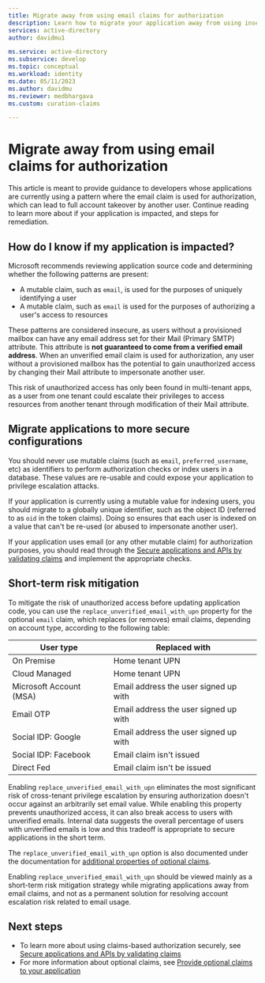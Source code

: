 ```yaml
---
title: Migrate away from using email claims for authorization
description: Learn how to migrate your application away from using insecure claims, such as email, for authorization purposes. 
services: active-directory
author: davidmu1

ms.service: active-directory
ms.subservice: develop
ms.topic: conceptual
ms.workload: identity
ms.date: 05/11/2023
ms.author: davidmu
ms.reviewer: medbhargava
ms.custom: curation-claims

---
```


# Migrate away from using email claims for authorization

This article is meant to provide guidance to developers whose applications are currently using a pattern where the email claim is used for authorization, which can lead to full account takeover by another user. Continue reading to learn more about if your application is impacted, and steps for remediation. 

## How do I know if my application is impacted?

Microsoft recommends reviewing application source code and determining whether the following patterns are present: 

- A mutable claim, such as `email`, is used for the purposes of uniquely identifying a user
- A mutable claim, such as `email` is used for the purposes of authorizing a user's access to resources

These patterns are considered insecure, as users without a provisioned mailbox can have any email address set for their Mail (Primary SMTP) attribute. This attribute is **not guaranteed to come from a verified email address**. When an unverified email claim is used for authorization, any user without a provisioned mailbox has the potential to gain unauthorized access by changing their Mail attribute to impersonate another user. 

This risk of unauthorized access has only been found in multi-tenant apps, as a user from one tenant could escalate their privileges to access resources from another tenant through modification of their Mail attribute.

## Migrate applications to more secure configurations

You should never use mutable claims (such as `email`, `preferred_username`, etc) as identifiers to perform authorization checks or index users in a database. These values are re-usable and could expose your application to privilege escalation attacks. 

If your application is currently using a mutable value for indexing users, you should migrate to a globally unique identifier, such as the object ID (referred to as `oid` in the token claims). Doing so ensures that each user is indexed on a value that can't be re-used (or abused to impersonate another user). 


If your application uses email (or any other mutable claim) for authorization purposes, you should read through the [Secure applications and APIs by validating claims](claims-validation.md) and implement the appropriate checks. 

## Short-term risk mitigation

To mitigate the risk of unauthorized access before updating application code, you can use the `replace_unverified_email_with_upn` property for the optional `email` claim, which replaces (or removes) email claims, depending on account type, according to the following table: 

| **User type** | **Replaced with** |
|---------------|-------------------|
| On Premise | Home tenant UPN |
| Cloud Managed | Home tenant UPN |
| Microsoft Account (MSA) | Email address the user signed up with |
| Email OTP | Email address the user signed up with |
| Social IDP: Google | Email address the user signed up with | 
| Social IDP: Facebook | Email claim isn't issued |
| Direct Fed | Email claim isn't be issued |

Enabling `replace_unverified_email_with_upn` eliminates the most significant risk of cross-tenant privilege escalation by ensuring authorization doesn't occur against an arbitrarily set email value.  While enabling this property prevents unauthorized access, it can also break access to users with unverified emails. Internal data suggests the overall percentage of users with unverified emails is low and this tradeoff is appropriate to secure applications in the short term. 

The `replace_unverified_email_with_upn` option is also documented under the documentation for [additional properties of optional claims](active-directory-optional-claims.md#additional-properties-of-optional-claims).

Enabling `replace_unverified_email_with_upn` should be viewed mainly as a short-term risk mitigation strategy while migrating applications away from email claims, and not as a permanent solution for resolving account escalation risk related to email usage. 

## Next steps

- To learn more about using claims-based authorization securely, see [Secure applications and APIs by validating claims](claims-validation.md)
- For more information about optional claims, see [Provide optional claims to your application](./active-directory-optional-claims.md)